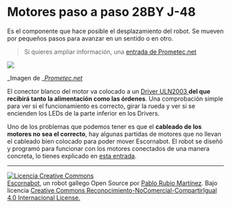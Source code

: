 # Motores paso a paso 28BY J-48

Es el componente que hace posible el desplazamiento del robot. Se mueven por pequeños pasos para avanzar en un sentido o en otro.

> Si quieres ampliar información, una [entrada de Prometec.net](https://www.prometec.net/motores-paso-a-paso/)

![](https://www.prometec.net/wp-content/uploads/2015/06/450px-Stepper_motor-300x225.jpg)

_Imagen de _[_Prometec.net_](https://www.prometec.net/)

El conector blanco del motor va colocado a un [Driver ULN2003 ](/chapter1/drivers-uln2003.md)**del que recibirá tanto la alimentación como las órdenes**. Una comprobación simple para ver si el funcionamiento es correcto, girar la rueda y ver si se encienden los LEDs de la parte inferior en los Drivers.

Uno de los problemas que podemos tener es que el **cableado de los motores no sea el correcto**, hay algunas partidas de motores que no llevan el cableado bien colocado para poder mover Escornabot. El robot se diseñó y programó para funcionar con los motores conectados de una manera concreta, lo tienes explicado en [esta entrada](https://pablorubma.cc/problemas-con-motores-mal-cableados/).

---

[![Licencia Creative Commons](https://licensebuttons.net/l/by-nc-sa/4.0/80x15.png)](https://creativecommons.org/licenses/by-nc-sa/4.0/)  
[Escornabot](http://escornabot.com/web/), un robot gallego Open Source por [Pablo Rubio Martínez](https://legacy.gitbook.com/@pablorubiomartinez).  Bajo licencia [Creative Commons Reconocimiento-NoComercial-CompartirIgual 4.0 Internacional License.](https://creativecommons.org/licenses/by-nc-sa/4.0/)

